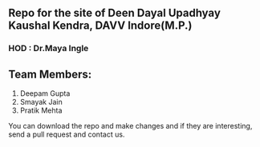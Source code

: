 ## Repo for the site of Deen Dayal Upadhyay Kaushal Kendra, DAVV Indore(M.P.)

### HOD : Dr.Maya Ingle

## Team Members:

1. Deepam Gupta
2. Smayak Jain
3. Pratik Mehta

You can download the repo and make changes and if they are interesting, send a pull request and contact us.
